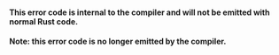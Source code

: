 #### This error code is internal to the compiler and will not be emitted with normal Rust code.
#### Note: this error code is no longer emitted by the compiler.
